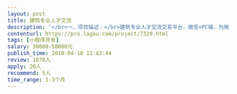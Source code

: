 ```yaml
---                
layout: post       
title: 建筑专业人才交流           
description: '</br>一、项目描述：</br>建筑专业人才交流交易平台，微信+PC端，为用人单位和专业求职者搭建一个交流平台，减少用人单位的招聘成本，提高求职者的成功率；</br>二、主要功能点：</br>支持供需双方在线互动，会员费支付，简历投放，企业招聘信息发布等功能；</br>三、可参考产品：</br>脉脉，建筑英才网；</br>四、有直播App产品的开发经验；</br>1、精通Java或PHP，熟悉jQuery、Javascript、Maven、Redis等技术，熟练使用MySQL等关系型数据库等；</br>2、良好的沟通能力和契约精神。</br>'     
contenturl: https://pro.lagou.com/project/7329.html      
tags: [小程序开发]            
salary: 30000-50000元          
publish_time: 2018-04-18 11:43:44         
review: 1878人                   
apply: 20人                   
recommend: 5人                   
time_range: 1-3个月              
---                 
```

